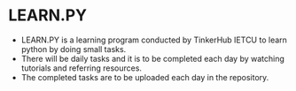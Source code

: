 # LEARN.PY
- LEARN.PY  is a learning program conducted by  TinkerHub IETCU to learn python by doing small tasks.
- There will be daily tasks and it is to be completed each day by watching tutorials and referring resources.
- The completed tasks are to be uploaded each day in the repository.
